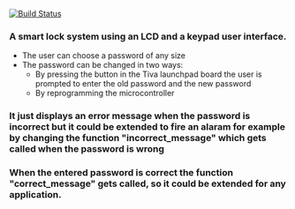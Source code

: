 
[![Build Status](https://travis-ci.com/diaa3007/Smart_lock.svg?branch=master)](https://travis-ci.com/diaa3007/Smart_lock/)

### A smart lock system using an LCD and a keypad user interface.

- The user can choose a password of any size
- The password can be changed in two ways:
	- By pressing the button in the Tiva launchpad board the user is prompted to enter the old password and the new password
	- By reprogramming the microcontroller


### It just displays an error message when the password is incorrect but it could be extended to fire an alaram for example by changing the function "incorrect_message" which gets called when the password is wrong

### When the entered password is correct the function "correct_message" gets called, so it could be extended for any application.

